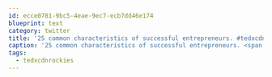 ```yaml
---
id: ecce0781-9bc5-4eae-9ec7-ecb7dd46e174
blueprint: text
category: twitter
title: '25 common characteristics of successful entrepreneurs. #tedxcdnrockies http://tinyurl.com/dg29zw'
caption: '25 common characteristics of successful entrepreneurs. <span class="hashtag hashtag_local">#<a href="http://tweettemp.darylchymko.ca/?tag=tedxcdnrockies">tedxcdnrockies</a> http://tinyurl.com/dg29zw'
tags:
  - tedxcdnrockies
---
```

